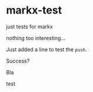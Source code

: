markx-test
==========

just tests for markx

nothing too interesting...

Just added a line to test the `push`.

Success?

Bla

test